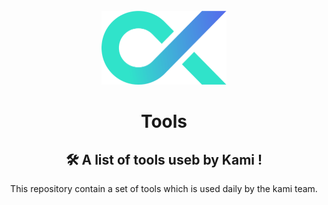 <div align="center">
    <div style="margin-top: 25px;">
	    <img width="200" height="auto" src="media/kamilogo.png?raw=true" alt="Kami">
    </div>

# Tools
## 🛠️ A list of tools useb by Kami !

This repository contain a set of tools which is used daily by the kami team. 
</div>